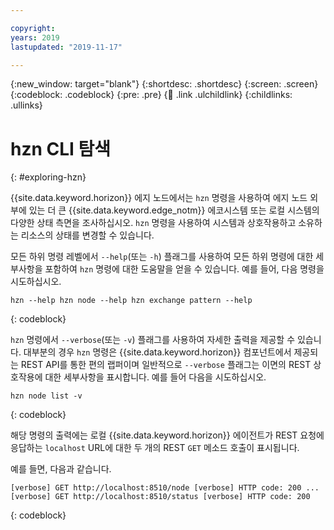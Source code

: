 ```yaml
---

copyright:
years: 2019
lastupdated: "2019-11-17"

---
```


{:new_window: target="blank"}
{:shortdesc: .shortdesc}
{:screen: .screen}
{:codeblock: .codeblock}
{:pre: .pre}
{:child: .link .ulchildlink}
{:childlinks: .ullinks}

# hzn CLI 탐색
{: #exploring-hzn}

{{site.data.keyword.horizon}} 에지 노드에서는 `hzn` 명령을 사용하여 에지 노드 외부에 있는 더 큰 {{site.data.keyword.edge_notm}} 에코시스템 또는 로컬 시스템의 다양한 상태 측면을 조사하십시오. `hzn` 명령을 사용하여 시스템과 상호작용하고 소유하는 리소스의 상태를 변경할 수 있습니다.

모든 하위 명령 레벨에서 `--help`(또는 `-h`) 플래그를 사용하여 모든 하위 명령에 대한 세부사항을 포함하여 `hzn` 명령에 대한 도움말을 얻을 수 있습니다. 예를 들어, 다음 명령을 시도하십시오.

```
hzn --help hzn node --help hzn exchange pattern --help
```
{: codeblock}

`hzn` 명령에서 `--verbose`(또는 `-v`) 플래그를 사용하여 자세한 출력을 제공할 수 있습니다. 대부분의 경우 `hzn` 명령은 {{site.data.keyword.horizon}} 컴포넌트에서 제공되는 REST API를 통한 편의 랩퍼이며 일반적으로 `--verbose` 플래그는 이면의 REST 상호작용에 대한 세부사항을 표시합니다. 예를 들어 다음을 시도하십시오.

```
hzn node list -v
```  
{: codeblock}

해당 명령의 출력에는 로컬 {{site.data.keyword.horizon}} 에이전트가 REST 요청에 응답하는 `localhost` URL에 대한 두 개의 REST `GET` 메소드 호출이 표시됩니다.

예를 들면, 다음과 같습니다.

```
[verbose] GET http://localhost:8510/node [verbose] HTTP code: 200 ...
[verbose] GET http://localhost:8510/status [verbose] HTTP code: 200
```  
{: codeblock}
